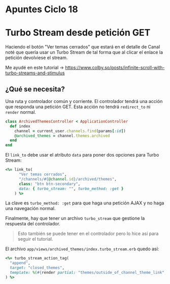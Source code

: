 # Apuntes Ciclo 18

# Turbo Stream desde petición GET

Haciendo el botón "Ver temas cerrados" que estará en el detalle de Canal noté que quería usar un Turbo Stream de tal forma que al clicar el enlace la petición devolviese el stream.

Me ayudé en este tutorial -> https://www.colby.so/posts/infinite-scroll-with-turbo-streams-and-stimulus

## ¿Qué se necesita?

Una ruta y controlador común y corriente. El controlador tendrá una acción que responda una petición GET. Esta acción no tendrá `redirect_to` ni `render` normal.

```ruby
class ArchivedThemesController < ApplicationController
  def index
    channel = current_user.channels.find(params[:id])
    @archived_themes = channel.themes.archived
  end
end
```

El `link_to` debe usar el atributo `data` para poner dos opciones para Turbo Stream:
```ruby
<%= link_to(
      "Ver temas cerrados",
      "/channels/#{@channel.id}/archived/themes",
      class: "btn btn-secondary",
      data: { turbo_stream: "", turbo_method: :get }
    ) %>
```

La clave es `turbo_method: :get` para que haga una petición AJAX y no haga una navegación normal.

Finalmente, hay que tener un archivo `turbo_stream` que gestione la respuesta del controlador.

> Esto también se puede tener en el controlador pero lo hice así para seguir el tutorial.

El archivo `app/views/archived_themes/index.turbo_stream.erb` quedo así:
```ruby
<%= turbo_stream_action_tag(
  "append",
  target: "closed_themes",
  template: %(#{render partial: "themes/outside_of_channel_theme_link", collection: @archived_themes, as: :theme})
) %>
```